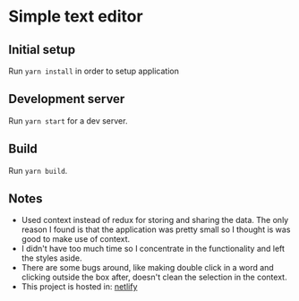 # Simple text editor

## Initial setup
Run `yarn install` in order to setup application

## Development server
Run `yarn start` for a dev server.

## Build
Run `yarn build`.

## Notes
+ Used context instead of redux for storing and sharing the data. The only reason I found is that the application was pretty small so I thought is was good to make use of context.
+ I didn't have too much time so I concentrate in the functionality and left the styles aside.
+ There are some bugs around, like making double click in a word and clicking outside the box after, doesn't clean the selection in the context.
+ This project is hosted in: [netlify](lmaddio-text-editor.netlify.com)
